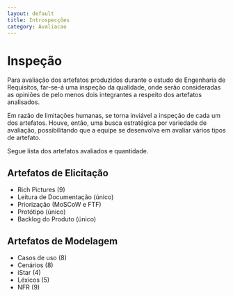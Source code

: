 ```yaml
---
layout: default
title: Introspecções
category: Avaliacao
---
```


# Inspeção

Para avaliação dos artefatos produzidos durante o estudo de Engenharia de Requisitos, far-se-á uma inspeção da qualidade, onde serão consideradas as opiniões de pelo menos dois integrantes a respeito dos artefatos analisados.

Em razão de limitações humanas, se torna inviável a inspeção de cada um dos artefatos. Houve, então, uma busca estratégica por variedade de avaliação, possibilitando que a equipe se desenvolva em avaliar vários tipos de artefato.

Segue lista dos artefatos avaliados e quantidade.

## Artefatos de Elicitação

- Rich Pictures (9)
- Leitura de Documentação (único)
- Priorização (MoSCoW e FTF)
- Protótipo (único)
- Backlog do Produto (único)

## Artefatos de Modelagem

- Casos de uso (8)
- Cenários (8)
- iStar (4)
- Léxicos (5)
- NFR (9)
